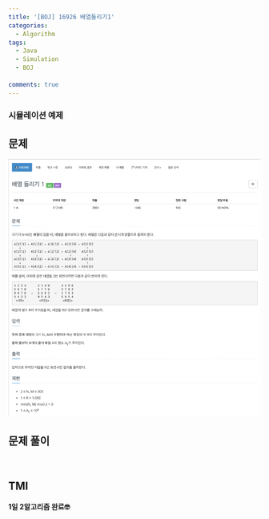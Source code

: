```yaml
---
title: '[BOJ] 16926 배열돌리기1'
categories:
  - Algorithm
tags:
  - Java
  - Simulation
  - BOJ

comments: true 
---
```

### 시뮬레이션 예제

## 문제
 <a href="/assets/images/BOJ16926.png"><img src="/assets/images/BOJ16926.png"></a>
 <br/>

## 문제 풀이
<script src="https://gist.github.com/kyeahen/10ce47a2e91c9bfe8a3f4ca9def1082c.js"></script>
<br/>

## TMI

**1일 2알고리즘 완료🤓**


